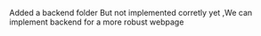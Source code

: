 Added a backend folder But not implemented corretly yet ,We can implement backend for a more robust webpage
